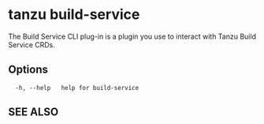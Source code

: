 # tanzu build-service

The Build Service CLI plug-in is a plugin you use to interact with Tanzu Build Service CRDs.

## Options

```console
  -h, --help   help for build-service
```

## SEE ALSO

<!-- * [tanzu](tanzu.md) -->
<!-- * [tanzu build-service build](tanzu_build-service_build.md)	 - Build Commands -->
<!-- * [tanzu build-service builder](tanzu_build-service_builder.md)	 - Builder Commands -->
<!-- * [tanzu build-service buildpack](tanzu_build-service_buildpack.md)	 - Buildpack Commands -->
<!-- * [tanzu build-service clusterbuilder](tanzu_build-service_clusterbuilder.md)	 - ClusterBuilder Commands -->
<!-- * [tanzu build-service clusterbuildpack](tanzu_build-service_clusterbuildpack.md)	 - ClusterBuildpack Commands -->
<!-- * [tanzu build-service clusterstack](tanzu_build-service_clusterstack.md)	 - ClusterStack Commands -->
<!-- * [tanzu build-service clusterstore](tanzu_build-service_clusterstore.md)	 - ClusterStore Commands -->
<!-- * [tanzu build-service image](tanzu_build-service_image.md)	 - Image commands -->
